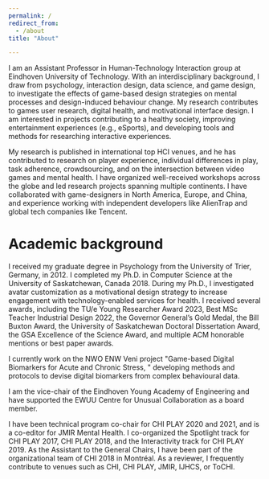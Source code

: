 ```yaml
---
permalink: /
redirect_from:
  - /about
title: "About"

---
```


I am an Assistant Professor in Human-Technology Interaction group at Eindhoven University of Technology. With an interdisciplinary background, I draw from psychology, interaction design, data science, and game design, to investigate the effects of game-based design strategies on mental processes and design-induced behaviour change. My research contributes to games user research, digital health, and motivational interface design. I am interested in projects contributing to a healthy society, improving entertainment experiences (e.g., eSports), and developing tools and methods for researching interactive experiences. 

My research is published in international top HCI venues, and he has contributed to research on player experience, individual differences in play, task adherence, crowdsourcing, and on the intersection between video games and mental health. I have organized well-received workshops across the globe and led research projects spanning multiple continents. I have collaborated with game-designers in North America, Europe, and China, and experience working with independent developers like AlienTrap and global tech companies like Tencent.

<h1>Academic background</h1>
I received my graduate degree in Psychology from the University of Trier, Germany, in 2012. I completed my Ph.D. in Computer Science at the University of Saskatchewan, Canada 2018. During my Ph.D., I investigated avatar customization as a motivational design strategy to increase engagement with technology-enabled services for health. I received several awards, including the TU/e Young Researcher Award 2023, Best MSc Teacher Industrial Design 2022, the Governor General’s Gold Medal, the Bill Buxton Award, the University of Saskatchewan Doctoral Dissertation Award, the GSA Excellence of the Science Award, and multiple ACM honorable mentions or best paper awards.  

I currently work on the NWO ENW Veni project "Game-based Digital Biomarkers for Acute and Chronic Stress, " developing methods and protocols to devise digital biomarkers from complex behavioural data. 

I am the vice-chair of the Eindhoven Young Academy of Engineering and have supported the EWUU Centre for Unusual Collaboration as a board member.

I have been technical program co-chair for CHI PLAY 2020 and 2021, and is a co-editor for JMIR Mental Health. I co-organized the Spotlight track for CHI PLAY 2017, CHI PLAY 2018, and the Interactivity track for CHI PLAY 2019. As the Assistant to the General Chairs, I have been part of the organizational team of CHI 2018 in Montréal. As a reviewer, I frequently contribute to venues such as CHI, CHI PLAY, JMIR, IJHCS, or ToCHI.

